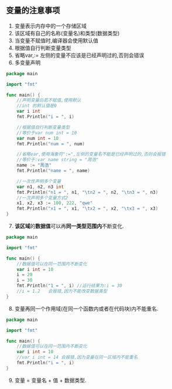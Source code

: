 ## 变量的注意事项
1. 变量表示内存中的一个存储区域
2. 该区域有自己的名称(变量名)和类型(数据类型)
3. 当变量不赋值时,编译器会使用默认值
4. 根据值自行判断变量类型
5. 省略var,:= 左侧的变量不应该是已经声明过的,否则会错误
6. 多变量声明
```go
package main

import "fmt"

func main() {
	//声明变量后若不赋值,使用默认
	//int 的默认值是0
	var i int
	fmt.Println("i = ", i)

	//根据值自行判断变量类型
	//等价于var num int = 10
	var num int = 10
	fmt.Println("num = ", num)

	//省略var,使用海象符":=",左侧的变量名不能是已经声明过的,否则会报错
	//等价于:var name string = "周浩"
	name := "周浩"
	fmt.Println("name = ", name)

	//一次性声明多个变量
	var n1, n2, n3 int
	fmt.Println("n1 = ", n1, "\tn2 = ", n2, "\tn3 = ", n3)
	//一次声明多个变量方式2
	x1, x2, x3 := 100, 222, "qwe"
	fmt.Println("x1 = ", x1, "\tx2 = ", x2, "\tx3 = ", x3)
}
```
7. **该区域**的**数据值**可以再**同一类型范围内**不断变化.
```go
package main

import "fmt"

func main() {
	//数据值可以在同一范围内不断变化
	var i int = 10
	i = 20
	i = 30
	fmt.Println("1 = ", i) //运行结果为:i = 30
	//i = 1.2   会报错,因为不能改变数据类型
}
```
8. 变量再同一个作用域(在同一个函数内或者在代码块)内不能重名.
```go
package main

import "fmt"

func main() {
	//数据值可以在同一范围内不断变化
	var i int = 10
	//var i int = 14 会报错,因为变量在同一区域内不能重名
	fmt.Println("i = ", i)
}

```
9.  变量 = 变量名 + 值 + 数据类型.


